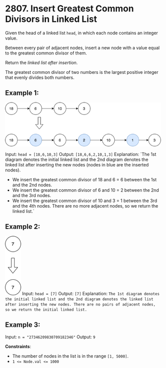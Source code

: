 # 2807. Insert Greatest Common Divisors in Linked List
Given the head of a linked list `head`, in which each node contains an integer value.

Between every pair of adjacent nodes, insert a new node with a value equal to the greatest common divisor of them.

Return the _linked list after insertion_.

The greatest common divisor of two numbers is the largest positive integer that evenly divides both numbers.
## Example 1:

![img.png](img.png)

Input: `head = [18,6,10,3]`
Output: `[18,6,6,2,10,1,3]`
Explanation: `The 1st diagram denotes the initial linked list and the 2nd diagram denotes the linked list after inserting the new nodes (nodes in blue are the inserted nodes).
- We insert the greatest common divisor of 18 and 6 = 6 between the 1st and the 2nd nodes.
- We insert the greatest common divisor of 6 and 10 = 2 between the 2nd and the 3rd nodes.
- We insert the greatest common divisor of 10 and 3 = 1 between the 3rd and the 4th nodes.
  There are no more adjacent nodes, so we return the linked list.`

## Example 2:
![img_1.png](img_1.png)
Input: `head = [7]`
Output: `[7]`
Explanation: `The 1st diagram denotes the initial linked list and the 2nd diagram denotes the linked list after inserting the new nodes.
There are no pairs of adjacent nodes, so we return the initial linked list.`


## Example 3:

Input: `n = "27346209830709182346"`
Output: `9`


**Constraints**:

- The number of nodes in the list is in the range `[1, 5000]`.
- `1 <= Node.val <= 1000`